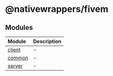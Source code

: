 # @nativewrappers/fivem

## Modules

| Module | Description |
| :------ | :------ |
| [client](client/README.md) | - |
| [common](common/README.md) | - |
| [server](server/README.md) | - |
